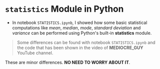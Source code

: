 # `statistics` Module in Python

* In notebook `STATISTICS.ipynb`, I showed how some basic statistical computations like _mean_, _median_, _mode_, _standard deviation_ and _variance_ can be performed using Python's built-in **statistics** module.

> Some differences can be found with notebook `STATISTICS.ipynb` and the code that has been shown in the video of __MEDIOCRE_GUY__ YouTube channel.

These are minor differences. __NO NEED TO WORRY ABOUT IT__.
